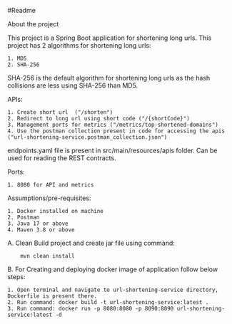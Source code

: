 #Readme


About the project

This project is a Spring Boot application for shortening long urls.
This project has 2 algorithms for shortening long urls:

    1. MD5
    2. SHA-256

SHA-256 is the default algorithm for shortening long urls as the hash collisions are less using SHA-256 than MD5.

APIs:

    1. Create short url  ("/shorten")
    2. Redirect to long url using short code ("/{shortCode}")
    3. Management ports for metrics ("/metrics/top-shortened-domains")
    4. Use the postman collection present in code for accessing the apis ("url-shortening-service.postman_collection.json")

endpoints.yaml file is present in src/main/resources/apis folder. 
Can be used for reading the REST contracts.

Ports:

    1. 8080 for API and metrics

Assumptions/pre-requisites:

    1. Docker installed on machine
    2. Postman
    3. Java 17 or above
    4. Maven 3.8 or above

A. Clean Build project and create jar file using command: 
        
        mvn clean install

B. For Creating and deploying docker image of application follow below steps:

    1. Open terminal and navigate to url-shortening-service directory, Dockerfile is present there.
    2. Run command: docker build -t url-shortening-service:latest .
    3. Run command: docker run -p 8080:8080 -p 8090:8090 url-shortening-service:latest -d
